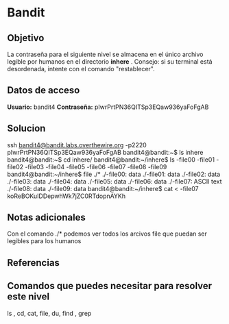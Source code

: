 # Bandit
## Objetivo
La contraseña para el siguiente nivel se almacena en el único archivo legible por humanos en el directorio **inhere** . Consejo: si su terminal está desordenada, intente con el comando "restablecer".

## Datos de acceso
**Usuario:** bandit4
**Contraseña:** pIwrPrtPN36QITSp3EQaw936yaFoFgAB

## Solucion
ssh bandit4@bandit.labs.overthewire.org -p2220
pIwrPrtPN36QITSp3EQaw936yaFoFgAB
bandit4@bandit:~$ ls
inhere
bandit4@bandit:~$ cd inhere/
bandit4@bandit:~/inhere$ ls
-file00  -file01  -file02  -file03  -file04  -file05  -file06  -file07  -file08  -file09
bandit4@bandit:~/inhere$ file ./*
./-file00: data
./-file01: data
./-file02: data
./-file03: data
./-file04: data
./-file05: data
./-file06: data
./-file07: ASCII text
./-file08: data
./-file09: data
bandit4@bandit:~/inhere$ cat < -file07
koReBOKuIDDepwhWk7jZC0RTdopnAYKh

## Notas adicionales
Con el comando ./* podemos ver todos los arcivos file que puedan ser legibles para los humanos

## Referencias

## Comandos que puedes necesitar para resolver este nivel
ls , cd, cat, file, du, find , grep
